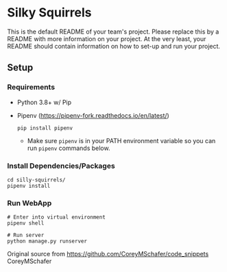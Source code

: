 # Silky Squirrels
This is the default README of your team's project. Please replace this by a README with more information on your project. At the very least, your README should contain information on how to set-up and run your project.

## Setup

### Requirements
- Python 3.8+ w/ Pip
- Pipenv (https://pipenv-fork.readthedocs.io/en/latest/)
  
  ```shell script
  pip install pipenv
  ```
  - Make sure `pipenv` is in your PATH environment variable so you can run `pipenv` commands below.
  
### Install Dependencies/Packages

```shell script
cd silly-squirrels/
pipenv install
```

### Run WebApp
 
```shell script
# Enter into virtual environment
pipenv shell

# Run server
python manage.py runserver
```
Original source from https://github.com/CoreyMSchafer/code_snippets CoreyMSchafer
